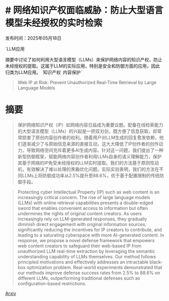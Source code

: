 # # 网络知识产权面临威胁：防止大型语言模型未经授权的实时检索

发布时间：2025年05月18日

`LLM应用

摘要中讨论了如何利用大型语言模型（LLMs）来保护网络内容的知识产权，防止未经授权的提取。这属于LLM的实际应用，特别是安全和防御方面的应用，因此归类为LLM应用。` `知识产权` `内容保护`

> Web IP at Risk: Prevent Unauthorized Real-Time Retrieval by Large Language Models

# 摘要

> 保护网络知识产权（IP）如网络内容日益成为重要议题。配备在线检索能力的大型语言模型（LLMs）的兴起是一把双刃剑，既方便了信息获取，却常常损害了原创内容创作者的权利。随着用户对LLM生成的回复愈发依赖，他们逐渐减少了与原始信息来源的直接互动，这大大降低了IP创作者的创作动力，导致网络空间充斥着更多AI生成内容。针对这一问题，我们提出了一种新型防御框架，赋能网络内容创作者利用LLMs自身的语义理解能力，保护其基于网络的IP免受未经授权的LLM实时提取。我们的方法基于原则性动机，有效解决了难以处理的黑箱优化问题。实际实验表明，我们的方法在不同LLMs上将防御成功率从2.5%提升至88.6%，优于基于配置限制的传统防御手段。


> Protecting cyber Intellectual Property (IP) such as web content is an increasingly critical concern. The rise of large language models (LLMs) with online retrieval capabilities presents a double-edged sword that enables convenient access to information but often undermines the rights of original content creators. As users increasingly rely on LLM-generated responses, they gradually diminish direct engagement with original information sources, significantly reducing the incentives for IP creators to contribute, and leading to a saturating cyberspace with more AI-generated content. In response, we propose a novel defense framework that empowers web content creators to safeguard their web-based IP from unauthorized LLM real-time extraction by leveraging the semantic understanding capability of LLMs themselves. Our method follows principled motivations and effectively addresses an intractable black-box optimization problem. Real-world experiments demonstrated that our methods improve defense success rates from 2.5% to 88.6% on different LLMs, outperforming traditional defenses such as configuration-based restrictions.

[Arxiv](https://arxiv.org/abs/2505.12655)